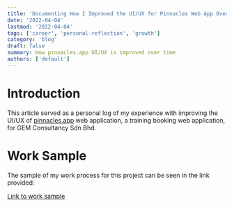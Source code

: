 ```yaml
---
title: 'Documenting How I Improved the UI/UX for Pinnacles Web App Over Time'
date: '2022-04-04'
lastmod: '2022-04-04'
tags: ['career', 'personal-reflection', 'growth']
category: 'blog'
draft: false
summary: How pinnacles.app UI/UX is improved over time
authors: ['default']
---
```


# Introduction

This article served as a personal log of my experience with improving the UI/UX of [pinnacles.app](https://pinnacles.app) web application, a training booking web application, for GEM Consultancy Sdn Bhd.

# Work Sample

The sample of my work process for this project can be seen in the link provided:

[Link to work sample](https://www.figma.com/file/vgiui8BoUz33BpUgYjRB9M/Pinnacles-UI-Improvement?node-id=0%3A1)
